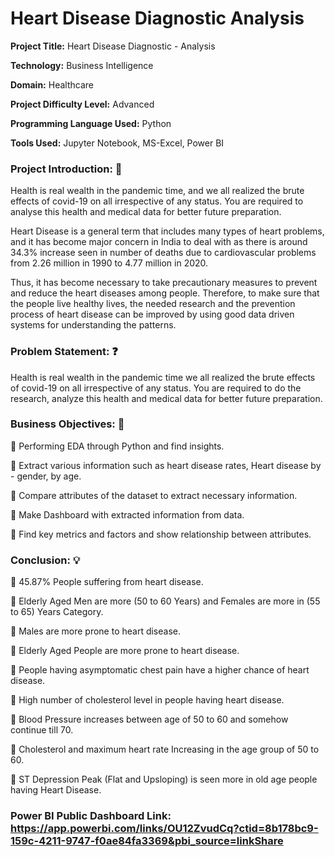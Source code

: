 # Heart Disease Diagnostic Analysis 

__Project Title:__ Heart Disease Diagnostic - Analysis

__Technology:__ Business Intelligence

__Domain:__ Healthcare

__Project Difficulty Level:__ Advanced

__Programming Language Used:__ Python

__Tools Used:__ Jupyter Notebook, MS-Excel, Power BI

### Project Introduction: 📀

Health is real wealth in the pandemic time, and we all realized the brute effects of covid-19 on all irrespective of any status. You are required to analyse this health and medical data for better future preparation. 

Heart Disease is a general term that includes many types of heart problems, and it has become major concern in India to deal with as there is around 34.3% increase seen in number of deaths due to cardiovascular problems from 2.26 million in 1990 to 4.77 million in 2020.

Thus, it has become necessary to take precautionary measures to prevent and reduce the heart diseases among people. Therefore, to make sure that the people live healthy lives, the needed research and the prevention process of heart disease can be improved by using good data driven systems for understanding the patterns.

### Problem Statement: ❓ 

Health is real wealth in the pandemic time we all realized the brute effects of covid-19 on all irrespective of any status. You are required to do the research, analyze this health and medical data for better future preparation. 

### Business Objectives: 🎯

	Performing EDA through Python and find insights.

	Extract various information such as heart disease rates, Heart disease by - gender, by age.

	Compare attributes of the dataset to extract necessary information.

	Make Dashboard with extracted information from data.

	Find key metrics and factors and show relationship between attributes.

### Conclusion: 💡

 45.87% People suffering from heart disease.

 Elderly Aged Men are more (50 to 60 Years) and Females are more in (55 to 65) Years Category.

 Males are more prone to heart disease.

 Elderly Aged People are more prone to heart disease.

 People having asymptomatic chest pain have a higher chance of heart disease.

 High number of cholesterol level in people having heart disease.

 Blood Pressure increases between age of 50 to 60 and somehow continue till 70.

 Cholesterol and maximum heart rate Increasing in the age group of 50 to 60.

 ST Depression Peak (Flat and Upsloping) is seen more in old age people having Heart Disease.

### Power BI Public Dashboard Link: https://app.powerbi.com/links/OU12ZvudCq?ctid=8b178bc9-159c-4211-9747-f0ae84fa3369&pbi_source=linkShare
